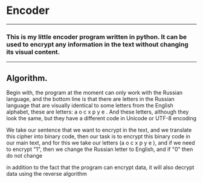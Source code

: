 # Encoder 
---
### This is my little encoder program written in **python**. It can be used to encrypt any information in the text without changing its visual content.
---
## Algorithm.
Begin with, the program at the moment can only work with the Russian language, and the bottom line is that there are letters in the Russian language that are visually identical to some letters from the English alphabet, these are letters: a o c x p y e . And these letters, although they look the same, but they have a different code in Unicode or UTF-8 encoding

We take our sentence that we want to encrypt in the text, and we translate this cipher into binary code, then our task is to encrypt this binary code in our main text, and for this we take our letters (a o c x p y e ), and if we need to encrypt "1", then we change the Russian letter to English, and if "0" then do not change

in addition to the fact that the program can encrypt data, it will also decrypt data using the reverse algorithm

